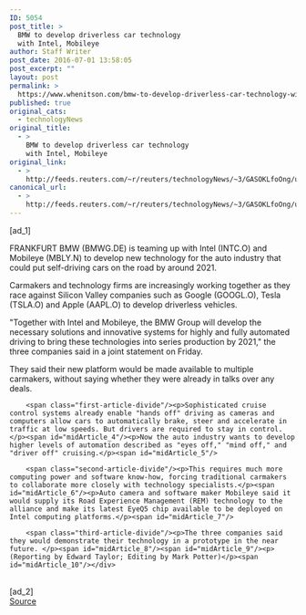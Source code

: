 ```yaml
---
ID: 5054
post_title: >
  BMW to develop driverless car technology
  with Intel, Mobileye
author: Staff Writer
post_date: 2016-07-01 13:58:05
post_excerpt: ""
layout: post
permalink: >
  https://www.whenitson.com/bmw-to-develop-driverless-car-technology-with-intel-mobileye/
published: true
original_cats:
  - technologyNews
original_title:
  - >
    BMW to develop driverless car technology
    with Intel, Mobileye
original_link:
  - >
    http://feeds.reuters.com/~r/reuters/technologyNews/~3/GASOKLfoOng/us-bmw-mobileye-intel-idUSKCN0ZH4Z3
canonical_url:
  - >
    http://feeds.reuters.com/~r/reuters/technologyNews/~3/GASOKLfoOng/us-bmw-mobileye-intel-idUSKCN0ZH4Z3
---
```

 [ad_1]
<br><div id="articleText">
<span id="midArticle_start"/>

<span class="focusParagraph" readability="3"><p><span class="articleLocation">FRANKFURT</span> BMW (<span id="symbol_BMWG.DE_0">BMWG.DE</span>) is teaming up with Intel (<span id="symbol_INTC.O_1">INTC.O</span>) and Mobileye (<span id="symbol_MBLY.N_2">MBLY.N</span>) to develop new technology for the auto industry that could put self-driving cars on the road by around 2021. </p></span><span id="midArticle_0"/><p>Carmakers and technology firms are increasingly working together as they race against Silicon Valley companies such as Google (<span id="symbol_GOOGL.O_3">GOOGL.O</span>), Tesla (<span id="symbol_TSLA.O_4">TSLA.O</span>) and Apple (<span id="symbol_AAPL.O_5">AAPL.O</span>) to develop driverless vehicles. </p><span id="midArticle_1"/><p>"Together with Intel and Mobileye, the BMW Group will develop the necessary solutions and innovative systems for highly and fully automated driving to bring these technologies into series production by 2021," the three companies said in a joint statement on Friday.</p><span id="midArticle_2"/><p>They said their new platform would be made available to multiple carmakers, without saying whether they were already in talks over any deals. </p><span id="midArticle_3"/>
        
        <span class="first-article-divide"/><p>Sophisticated cruise control systems already enable "hands off" driving as cameras and computers allow cars to automatically brake, steer and accelerate in traffic at low speeds. But drivers are required to stay in control. </p><span id="midArticle_4"/><p>Now the auto industry wants to develop higher levels of automation described as "eyes off," "mind off," and "driver off" cruising.</p><span id="midArticle_5"/>
        
        <span class="second-article-divide"/><p>This requires much more computing power and software know-how, forcing traditional carmakers to collaborate more closely with technology specialists.</p><span id="midArticle_6"/><p>Auto camera and software maker Mobileye said it would supply its Road Experience Management (REM) technology to the alliance and make its latest EyeQ5 chip available to be deployed on Intel computing platforms.</p><span id="midArticle_7"/>
        
        <span class="third-article-divide"/><p>The three companies said they would demonstrate their technology in a prototype in the near future. </p><span id="midArticle_8"/><span id="midArticle_9"/><p> (Reporting by Edward Taylor; Editing by Mark Potter)</p><span id="midArticle_10"/></div>
<br>[ad_2]
<br><a href="http://feeds.reuters.com/~r/reuters/technologyNews/~3/GASOKLfoOng/us-bmw-mobileye-intel-idUSKCN0ZH4Z3">Source </a>
